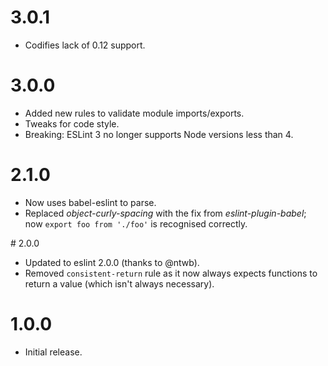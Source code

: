 # 3.0.1

* Codifies lack of 0.12 support.

# 3.0.0

* Added new rules to validate module imports/exports.
* Tweaks for code style.
* Breaking: ESLint 3 no longer supports Node versions less than 4.

# 2.1.0

* Now uses babel-eslint to parse.
* Replaced *object-curly-spacing* with the fix from *eslint-plugin-babel*; now
  `export foo from './foo'` is recognised correctly.

# 2.0.0

* Updated to eslint 2.0.0 (thanks to @ntwb).
* Removed `consistent-return` rule as it now always expects functions to
  return a value (which isn't always necessary).

# 1.0.0

* Initial release.
